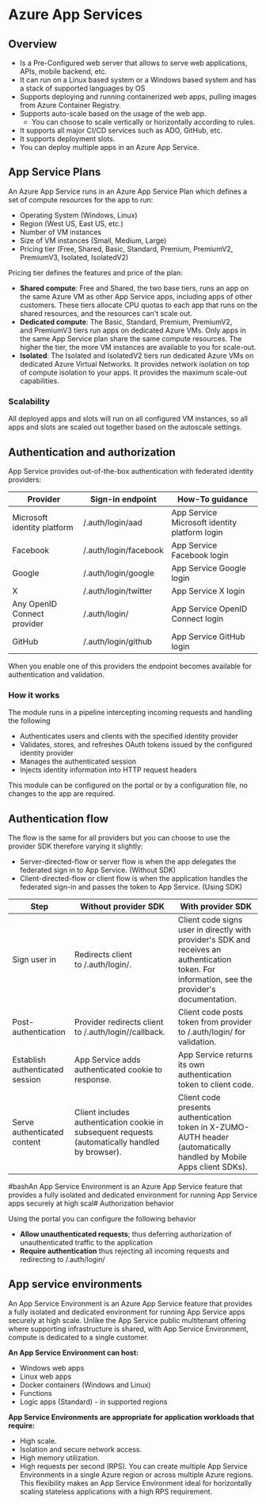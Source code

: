 # Azure App Services

## Overview

- Is a Pre-Configured web server that allows to serve web applications, APIs, mobile backend, etc.
- It can run on a Linux based system or a Windows based system and has a stack of supported languages by OS
- Supports deploying and running containerized web apps, pulling images from Azure Container Registry.
- Supports auto-scale based on the usage of the web app.
  - You can choose to scale vertically or horizontally according to rules.
- It supports all major CI/CD services such as ADO, GitHub, etc.
- It supports deployment slots.
- You can deploy multiple apps in an Azure App Service.

## App Service Plans

An Azure App Service runs in an Azure App Service Plan which defines a set of compute resources for the app to run:

- Operating System (Windows, Linux)
- Region (West US, East US, etc.)
- Number of VM instances
- Size of VM instances (Small, Medium, Large)
- Pricing tier (Free, Shared, Basic, Standard, Premium, PremiumV2, PremiumV3, Isolated, IsolatedV2)

Pricing tier defines the features and price of the plan:

- **Shared compute**: Free and Shared, the two base tiers, runs an app on the same Azure VM as other App Service apps, including apps of other customers. These tiers allocate CPU quotas to each app that runs on the shared resources, and the resources can't scale out.
- **Dedicated compute**: The Basic, Standard, Premium, PremiumV2, and PremiumV3 tiers run apps on dedicated Azure VMs. Only apps in the same App Service plan share the same compute resources. The higher the tier, the more VM instances are available to you for scale-out.
- **Isolated**: The Isolated and IsolatedV2 tiers run dedicated Azure VMs on dedicated Azure Virtual Networks. It provides network isolation on top of compute isolation to your apps. It provides the maximum scale-out capabilities.

### Scalability

All deployed apps and slots will run on all configured VM instances, so all apps and slots are scaled out together based on the autoscale settings.

## Authentication and authorization

App Service provides out-of-the-box authentication with federated identity providers:

| Provider                    | Sign-in endpoint            | How-To guidance                               |
| --------------------------- | --------------------------- | --------------------------------------------- |
| Microsoft identity platform | /.auth/login/aad            | App Service Microsoft identity platform login |
| Facebook                    | /.auth/login/facebook       | App Service Facebook login                    |
| Google                      | /.auth/login/google         | App Service Google login                      |
| X                           | /.auth/login/twitter        | App Service X login                           |
| Any OpenID Connect provider | /.auth/login/<providerName> | App Service OpenID Connect login              |
| GitHub                      | /.auth/login/github         | App Service GitHub login                      |

When you enable one of this providers the endpoint becomes available for authentication and validation.

### How it works

The module runs in a pipeline intercepting incoming requests and handling the following

- Authenticates users and clients with the specified identity provider
- Validates, stores, and refreshes OAuth tokens issued by the configured identity provider
- Manages the authenticated session
- Injects identity information into HTTP request headers

This module can be configured on the portal or by a configuration file, no changes to the app are required.

## Authentication flow

The flow is the same for all providers but you can choose to use the provider SDK therefore varying it slightly:

- Server-directed-flow or server flow is when the app delegates the federated sign in to App Service. (Without SDK)
- Client-directed-flow or client flow is when the application handles the federated sign-in and passes the token to App Service. (Using SDK)

| Step                            | Without provider SDK                                                                             | With provider SDK                                                                                                                               |
| ------------------------------- | ------------------------------------------------------------------------------------------------ | ----------------------------------------------------------------------------------------------------------------------------------------------- |
| Sign user in                    | Redirects client to /.auth/login/<provider>.                                                     | Client code signs user in directly with provider's SDK and receives an authentication token. For information, see the provider's documentation. |
| Post-authentication             | Provider redirects client to /.auth/login/<provider>/callback.                                   | Client code posts token from provider to /.auth/login/<provider> for validation.                                                                |
| Establish authenticated session | App Service adds authenticated cookie to response.                                               | App Service returns its own authentication token to client code.                                                                                |
| Serve authenticated content     | Client includes authentication cookie in subsequent requests (automatically handled by browser). | Client code presents authentication token in X-ZUMO-AUTH header (automatically handled by Mobile Apps client SDKs).                             |

#bashAn App Service Environment is an Azure App Service feature that provides a fully isolated and dedicated environment for running App Service apps securely at high scal# Authorization behavior

Using the portal you can configure the following behavior

- **Allow unauthenticated requests**; thus deferring authorization of unauthenticated traffic to the application
- **Require authentication** thus rejecting all incoming requests and redirecting to /.auth/login/<provider>

## App service environments

An App Service Environment is an Azure App Service feature that provides a fully isolated and dedicated
environment for running App Service apps securely at high scale. Unlike the App
Service public multitenant offering where supporting infrastructure is shared, with App Service Environment, compute is dedicated to a single customer.

**An App Service Environment can host:**

- Windows web apps
- Linux web apps
- Docker containers (Windows and Linux)
- Functions
- Logic apps (Standard) - in supported regions

**App Service Environments are appropriate for application workloads that require:**

- High scale.
- Isolation and secure network access.
- High memory utilization.
- High requests per second (RPS). You can create multiple App Service Environments in a single Azure region or across multiple Azure regions. This flexibility makes an App Service Environment ideal for horizontally scaling stateless applications with a high RPS requirement.
